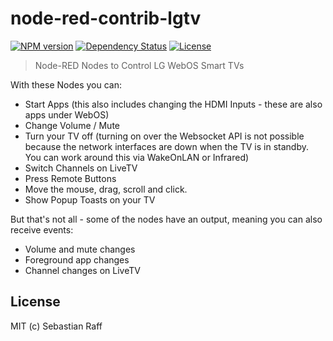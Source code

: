 # node-red-contrib-lgtv

[![NPM version](https://badge.fury.io/js/node-red-contrib-lgtv.svg)](http://badge.fury.io/js/node-red-contrib-lgtv)
[![Dependency Status](https://img.shields.io/gemnasium/hobbyquaker/node-red-contrib-lgtv.svg?maxAge=2592000)](https://gemnasium.com/github.com/hobbyquaker/node-red-contrib-lgtv)
[![License][mit-badge]][mit-url]

> Node-RED Nodes to Control LG WebOS Smart TVs

With these Nodes you can:
* Start Apps (this also includes changing the HDMI Inputs - these are also apps under WebOS)
* Change Volume / Mute
* Turn your TV off (turning on over the Websocket API is not possible because the network interfaces are down when the 
TV is in standby. You can work around this via WakeOnLAN or Infrared)
* Switch Channels on LiveTV
* Press Remote Buttons
* Move the mouse, drag, scroll and click.
* Show Popup Toasts on your TV

But that's not all - some of the nodes have an output, meaning you can also receive events:
* Volume and mute changes
* Foreground app changes
* Channel changes on LiveTV


## License

MIT (c) Sebastian Raff

[mit-badge]: https://img.shields.io/badge/License-MIT-blue.svg?style=flat
[mit-url]: LICENSE
